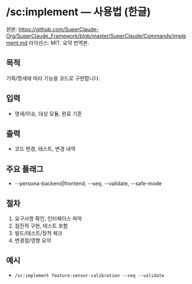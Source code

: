 # /sc:implement — 사용법 (한글)

원본: https://github.com/SuperClaude-Org/SuperClaude_Framework/blob/master/SuperClaude/Commands/implement.md
라이선스: MIT. 요약 번역본.

## 목적
기획/명세에 따라 기능을 코드로 구현합니다.

## 입력
- 명세/이슈, 대상 모듈, 완료 기준

## 출력
- 코드 변경, 테스트, 변경 내역

## 주요 플래그
- --persona-backend|frontend, --seq, --validate, --safe-mode

## 절차
1) 요구사항 확인, 인터페이스 파악
2) 점진적 구현, 테스트 포함
3) 빌드/테스트/정적 체크
4) 변경점/영향 요약

## 예시
- `/sc:implement feature:sensor-calibration --seq --validate`
